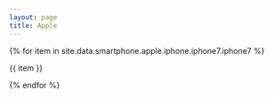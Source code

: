 ```yaml
---
layout: page
title: Apple
---
```


<div>
{% for item in site.data.smartphone.apple.iphone.iphone7.iphone7 %}
  <p>{{ item }}</p>
{% endfor %}
</div>
